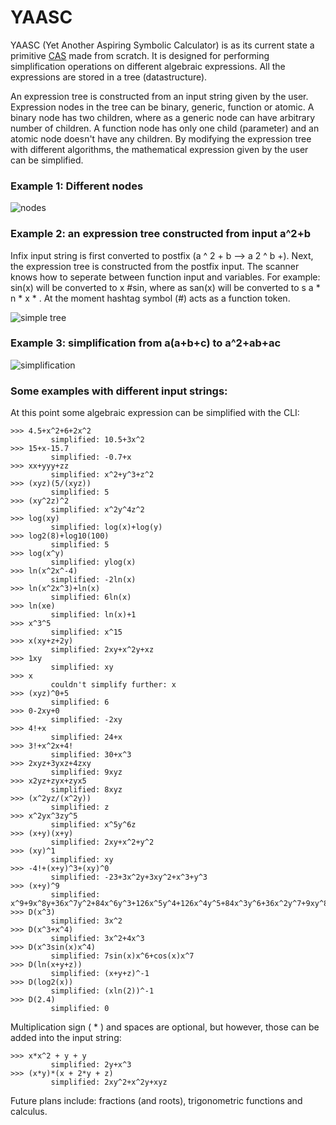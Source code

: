 # YAASC
YAASC (Yet Another Aspiring Symbolic Calculator) is as its current state a primitive [CAS](https://en.wikipedia.org/wiki/Computer_algebra_system) made from scratch. It is designed for performing simplification operations on different algebraic expressions. All the expressions are stored in a tree (datastructure).

An expression tree is constructed from an input string given by the user. Expression nodes in the tree can be binary, generic, function or atomic. A binary node has two children, where as a generic node can have arbitrary number of children. A function node has only one child (parameter) and an atomic node doesn't have any children. By modifying the expression tree with different algorithms, the mathematical expression given by the user can be simplified.


### Example 1: Different nodes
![nodes](https://github.com/squarematr1x/YAASC/blob/master/Resources/img3.png?raw=true)

### Example 2: an expression tree constructed from input a^2+b
Infix input string is first converted to postfix (a ^ 2 + b --> a 2 ^ b +). Next, the expression tree is constructed from the postfix input. The scanner knows how to seperate between function input and variables. For example: sin(x) will be converted to x #sin, where as san(x) will be converted to s a * n * x * . At the moment hashtag symbol (#) acts as a function token.

![simple tree](https://github.com/squarematr1x/YAASC/blob/master/Resources/img1.png?raw=true)

### Example 3: simplification from a(a+b+c) to a^2+ab+ac
![simplification](https://github.com/squarematr1x/YAASC/blob/master/Resources/img2.png?raw=true)

### Some examples with different input strings:

At this point some algebraic expression can be simplified with the CLI:

```
>>> 4.5+x^2+6+2x^2
         simplified: 10.5+3x^2
>>> 15+x-15.7
         simplified: -0.7+x
>>> xx+yyy+zz
         simplified: x^2+y^3+z^2
>>> (xyz)(5/(xyz))
         simplified: 5
>>> (xy^2z)^2
         simplified: x^2y^4z^2
>>> log(xy)
         simplified: log(x)+log(y)
>>> log2(8)+log10(100)
         simplified: 5
>>> log(x^y)
         simplified: ylog(x)
>>> ln(x^2x^-4)
         simplified: -2ln(x)
>>> ln(x^2x^3)+ln(x)
         simplified: 6ln(x)
>>> ln(xe)
         simplified: ln(x)+1
>>> x^3^5
         simplified: x^15
>>> x(xy+z+2y)
         simplified: 2xy+x^2y+xz   
>>> 1xy
         simplified: xy
>>> x
         couldn't simplify further: x
>>> (xyz)^0+5
         simplified: 6
>>> 0-2xy+0
         simplified: -2xy
>>> 4!+x
         simplified: 24+x
>>> 3!+x^2x+4!
         simplified: 30+x^3       
>>> 2xyz+3yxz+4zxy
         simplified: 9xyz   
>>> x2yz+zyx+zyx5
         simplified: 8xyz        
>>> (x^2yz/(x^2y))
         simplified: z
>>> x^2yx^3zy^5
         simplified: x^5y^6z
>>> (x+y)(x+y)
         simplified: 2xy+x^2+y^2
>>> (xy)^1
         simplified: xy
>>> -4!+(x+y)^3+(xy)^0
         simplified: -23+3x^2y+3xy^2+x^3+y^3
>>> (x+y)^9
         simplified: x^9+9x^8y+36x^7y^2+84x^6y^3+126x^5y^4+126x^4y^5+84x^3y^6+36x^2y^7+9xy^8+y^9
>>> D(x^3)
         simplified: 3x^2
>>> D(x^3+x^4)
         simplified: 3x^2+4x^3
>>> D(x^3sin(x)x^4)
         simplified: 7sin(x)x^6+cos(x)x^7
>>> D(ln(x+y+z))
         simplified: (x+y+z)^-1
>>> D(log2(x))
         simplified: (xln(2))^-1
>>> D(2.4)
         simplified: 0   
```

Multiplication sign ( * ) and spaces are optional, but however, those can be added into the input string:

```
>>> x*x^2 + y + y
         simplified: 2y+x^3
>>> (x*y)*(x + 2*y + z)
         simplified: 2xy^2+x^2y+xyz         
```

Future plans include: fractions (and roots), trigonometric functions and calculus.
